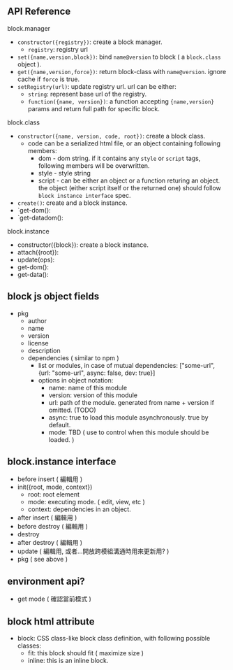 ## API Reference

block.manager
 - `constructor({registry})`: create a block manager.
   - `registry`: registry url
 - `set({name,version,block})`: bind `name@version` to block ( a `block.class` object ).
 - `get({name,version,force})`: return block-class with `name@version`. ignore cache if `force` is true.
 - `setRegistry(url)`: update registry url. url can be either:
   - `string`: represent base url of the registry.
   - `function({name, version})`: a function accepting `{name,version}` params and return full path for specific block.

block.class
 - `constructor({name, version, code, root})`: create a block class.
   - code can be a serialized html file, or an object containing following members:
     - dom - dom string. if it contains any `style` or `script` tags, following members will be overwritten.
     - style - style string
     - script - can be either an object or a function returing an object.
       the object (either script itself or the returned one) should follow `block instance interface` spec.
 - `create()`: create and a block instance.
 - `get-dom():
 - `get-datadom(): 

block.instance
 - constructor({block}): create a block instance.
 - attach({root}):
 - update(ops):
 - get-dom(): 
 - get-data(): 


## block js object fields

 - pkg
   - author
   - name
   - version
   - license
   - description
   - dependencies ( similar to npm )
     - list or modules, in case of mutual dependencies:
       ["some-url", {url: "some-url", async: false, dev: true}]
     - options in object notation:
       - name: name of this module
       - version: version of this module
       - url: path of the module. generated from name + version if omitted. (TODO)
       - async: true to load this module asynchronously. true by default.
       - mode: TBD ( use to control when this module should be loaded. )

## block.instance interface

 - before insert ( 編輯用 )
 - init({root, mode, context})
   - root: root element
   - mode: executing mode. ( edit, view, etc )
   - context: dependencies in an object.
 - after insert ( 編輯用 )
 - before destroy ( 編輯用 )
 - destroy
 - after destroy ( 編輯用 )
 - update ( 編輯用, 或者...開放跨模組溝通時用來更新用? )
 - pkg ( see above )

## environment api?
 - get mode ( 確認當前模式 )

## block html attribute
 - block: CSS class-like block class definition, with following possible classes:
   - fit: this block should fit ( maximize size )
   - inline: this is an inline block.
